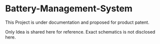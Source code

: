 ﻿# Battery-Management-System
This Project is under documentation and proposed for product patent.

Only Idea is shared here for reference.
Exact schematics is not disclosed here.

